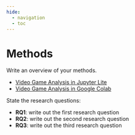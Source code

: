 ```yaml
---
hide:
  - navigation
  - toc
---
```


# Methods

Write an overview of your methods.

- [Video Game Analysis in Jupyter Lite](https://videogameanalysis.netlify.app/live/lab/index.html)
- [Video Game Analysis in Google Colab](https://colab.research.google.com/github/JayantChauhan3/food-production-analysis-research-paper/blob/master/files/data-science/foodproduction-analysis/basic-data-visualization-exploration-with-insights.ipynb)

State the research questions:

- **RQ1**: write out the first research question
- **RQ2**: write out the second research question
- **RQ3**: write out the third research question

